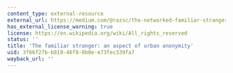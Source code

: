 ```yaml
---
content_type: external-resource
external_url: https://medium.com/@razsc/the-networked-familiar-stranger-an-aspect-of-online-and-offline-urban-anonymity-a5521c98be89#.9wpie9epu
has_external_license_warning: true
license: https://en.wikipedia.org/wiki/All_rights_reserved
status: ''
title: 'The familiar stranger: an aspect of urban anonymity'
uid: 3f66f27b-b819-46f8-8b0e-e73fec339fa7
wayback_url: ''
---
```

